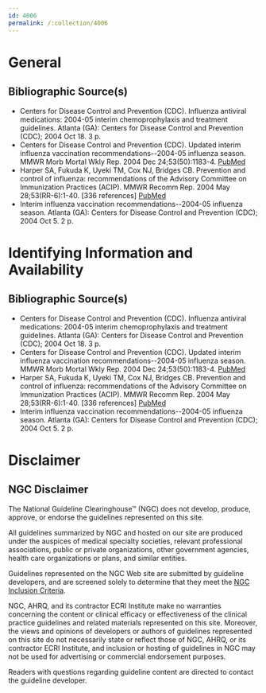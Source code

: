 ```yaml
---
id: 4006
permalink: /:collection/4006
---
```


# General

## Bibliographic Source(s)

- Centers for Disease Control and Prevention (CDC). Influenza antiviral medications: 2004-05 interim chemoprophylaxis and treatment guidelines. Atlanta (GA): Centers for Disease Control and Prevention (CDC); 2004 Oct 18. 3 p.
- Centers for Disease Control and Prevention (CDC). Updated interim influenza vaccination recommendations--2004-05 influenza season. MMWR Morb Mortal Wkly Rep. 2004 Dec 24;53(50):1183-4. [ PubMed ](http://www.ncbi.nlm.nih.gov/entrez/query.fcgi?cmd=Retrieve&db=pubmed&dopt=Abstract&list_uids=15614237)
- Harper SA, Fukuda K, Uyeki TM, Cox NJ, Bridges CB. Prevention and control of influenza: recommendations of the Advisory Committee on Immunization Practices (ACIP). MMWR Recomm Rep. 2004 May 28;53(RR-6):1-40. [336 references] [ PubMed ](http://www.ncbi.nlm.nih.gov/entrez/query.fcgi?cmd=Retrieve&db=pubmed&dopt=Abstract&list_uids=15163927)
- Interim influenza vaccination recommendations--2004-05 influenza season. Atlanta (GA): Centers for Disease Control and Prevention (CDC); 2004 Oct 5. 2 p.

# Identifying Information and Availability

## Bibliographic Source(s)

- Centers for Disease Control and Prevention (CDC). Influenza antiviral medications: 2004-05 interim chemoprophylaxis and treatment guidelines. Atlanta (GA): Centers for Disease Control and Prevention (CDC); 2004 Oct 18. 3 p.
- Centers for Disease Control and Prevention (CDC). Updated interim influenza vaccination recommendations--2004-05 influenza season. MMWR Morb Mortal Wkly Rep. 2004 Dec 24;53(50):1183-4. [ PubMed ](http://www.ncbi.nlm.nih.gov/entrez/query.fcgi?cmd=Retrieve&db=pubmed&dopt=Abstract&list_uids=15614237)
- Harper SA, Fukuda K, Uyeki TM, Cox NJ, Bridges CB. Prevention and control of influenza: recommendations of the Advisory Committee on Immunization Practices (ACIP). MMWR Recomm Rep. 2004 May 28;53(RR-6):1-40. [336 references] [ PubMed ](http://www.ncbi.nlm.nih.gov/entrez/query.fcgi?cmd=Retrieve&db=pubmed&dopt=Abstract&list_uids=15163927)
- Interim influenza vaccination recommendations--2004-05 influenza season. Atlanta (GA): Centers for Disease Control and Prevention (CDC); 2004 Oct 5. 2 p.

# Disclaimer

## NGC Disclaimer

The National Guideline Clearinghouse™ (NGC) does not develop, produce, approve, or endorse the guidelines represented on this site.

All guidelines summarized by NGC and hosted on our site are produced under the auspices of medical specialty societies, relevant professional associations, public or private organizations, other government agencies, health care organizations or plans, and similar entities.

Guidelines represented on the NGC Web site are submitted by guideline developers, and are screened solely to determine that they meet the [NGC Inclusion Criteria](/help-and-about/summaries/inclusion-criteria).

NGC, AHRQ, and its contractor ECRI Institute make no warranties concerning the content or clinical efficacy or effectiveness of the clinical practice guidelines and related materials represented on this site. Moreover, the views and opinions of developers or authors of guidelines represented on this site do not necessarily state or reflect those of NGC, AHRQ, or its contractor ECRI Institute, and inclusion or hosting of guidelines in NGC may not be used for advertising or commercial endorsement purposes.

Readers with questions regarding guideline content are directed to contact the guideline developer.

